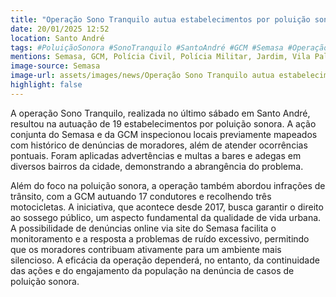 ```yaml
---
title: "Operação Sono Tranquilo autua estabelecimentos por poluição sonora em Santo André"
date: 20/01/2025 12:52
location: Santo André
tags: #PoluiçãoSonora #SonoTranquilo #SantoAndré #GCM #Semasa #OperaçãoSonoTranquilo #RuídoExcessivo #QualidadeDeVida #DireitoAoSossego #Trânsito #abc360noticias
mentions: Semasa, GCM, Polícia Civil, Polícia Militar, Jardim, Vila Palmares, Parque Novo Oratório, Jardim Alzira Franco, Santa Teresinha, Utinga, Centro, Operação Sono Tranquilo.
image-source: Semasa
image-url: assets/images/news/Operação Sono Tranquilo autua estabelecimentos por poluição sonora em Santo André.jpg
highlight: false
---
```


A operação Sono Tranquilo, realizada no último sábado em Santo André, resultou na autuação de 19 estabelecimentos por poluição sonora.  A ação conjunta do Semasa e da GCM inspecionou locais previamente mapeados com histórico de denúncias de moradores, além de atender ocorrências pontuais.  Foram aplicadas advertências e multas a bares e adegas em diversos bairros da cidade, demonstrando a abrangência do problema.

Além do foco na poluição sonora, a operação também abordou infrações de trânsito, com a GCM autuando 17 condutores e recolhendo três motocicletas.  A iniciativa, que acontece desde 2017, busca garantir o direito ao sossego público, um aspecto fundamental da qualidade de vida urbana. A possibilidade de denúncias online via site do Semasa facilita o monitoramento e a resposta a problemas de ruído excessivo, permitindo que os moradores contribuam ativamente para um ambiente mais silencioso. A eficácia da operação dependerá, no entanto, da continuidade das ações e do engajamento da população na denúncia de casos de poluição sonora.
